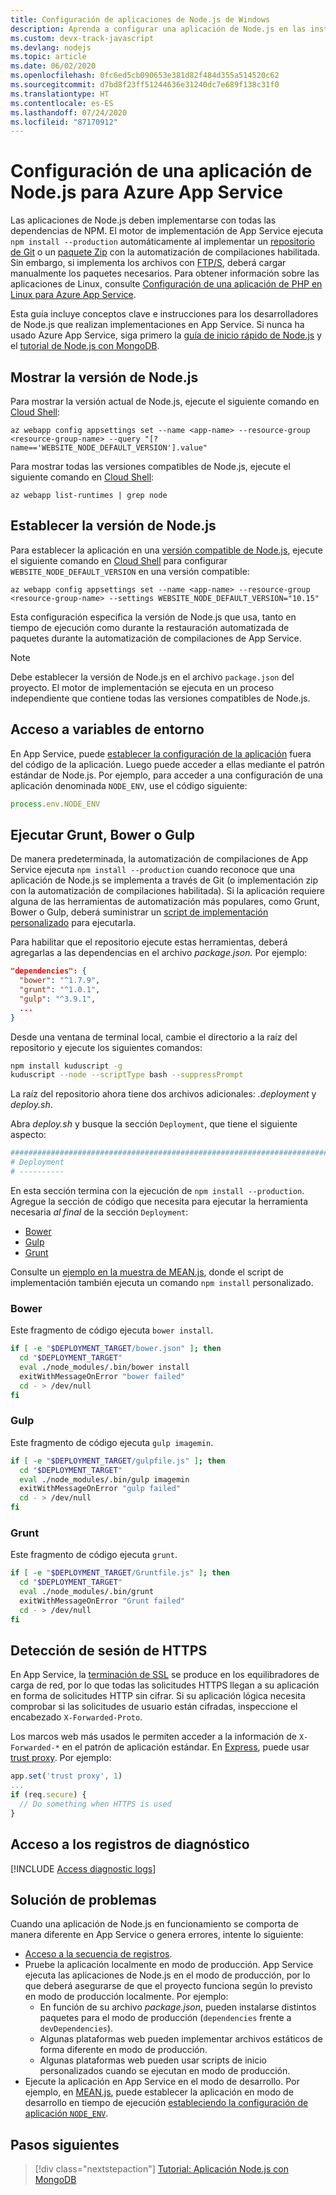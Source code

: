 ```yaml
---
title: Configuración de aplicaciones de Node.js de Windows
description: Aprenda a configurar una aplicación de Node.js en las instancias nativas de Windows de App Service. En este artículo se muestran las tareas de configuración más comunes.
ms.custom: devx-track-javascript
ms.devlang: nodejs
ms.topic: article
ms.date: 06/02/2020
ms.openlocfilehash: 0fc6ed5cb090653e381d82f484d355a514520c62
ms.sourcegitcommit: d7bd8f23ff51244636e31240dc7e689f138c31f0
ms.translationtype: HT
ms.contentlocale: es-ES
ms.lasthandoff: 07/24/2020
ms.locfileid: "87170912"
---
```

# <a name="configure-a-windows-nodejs-app-for-azure-app-service"></a>Configuración de una aplicación de Node.js para Azure App Service

Las aplicaciones de Node.js deben implementarse con todas las dependencias de NPM. El motor de implementación de App Service ejecuta `npm install --production` automáticamente al implementar un [repositorio de Git](deploy-local-git.md) o un [paquete Zip](deploy-zip.md) con la automatización de compilaciones habilitada. Sin embargo, si implementa los archivos con [FTP/S](deploy-ftp.md), deberá cargar manualmente los paquetes necesarios. Para obtener información sobre las aplicaciones de Linux, consulte [Configuración de una aplicación de PHP en Linux para Azure App Service](containers/configure-language-nodejs.md).

Esta guía incluye conceptos clave e instrucciones para los desarrolladores de Node.js que realizan implementaciones en App Service. Si nunca ha usado Azure App Service, siga primero la [guía de inicio rápido de Node.js](app-service-web-get-started-nodejs.md) y el [tutorial de Node.js con MongoDB](app-service-web-tutorial-nodejs-mongodb-app.md).

## <a name="show-nodejs-version"></a>Mostrar la versión de Node.js

Para mostrar la versión actual de Node.js, ejecute el siguiente comando en [Cloud Shell](https://shell.azure.com):

```azurecli-interactive
az webapp config appsettings set --name <app-name> --resource-group <resource-group-name> --query "[?name=='WEBSITE_NODE_DEFAULT_VERSION'].value"
```

Para mostrar todas las versiones compatibles de Node.js, ejecute el siguiente comando en [Cloud Shell](https://shell.azure.com):

```azurecli-interactive
az webapp list-runtimes | grep node
```

## <a name="set-nodejs-version"></a>Establecer la versión de Node.js

Para establecer la aplicación en una [versión compatible de Node.js](#show-nodejs-version), ejecute el siguiente comando en [Cloud Shell](https://shell.azure.com) para configurar `WEBSITE_NODE_DEFAULT_VERSION` en una versión compatible:

```azurecli-interactive
az webapp config appsettings set --name <app-name> --resource-group <resource-group-name> --settings WEBSITE_NODE_DEFAULT_VERSION="10.15"
```

Esta configuración especifica la versión de Node.js que usa, tanto en tiempo de ejecución como durante la restauración automatizada de paquetes durante la automatización de compilaciones de App Service.

> [!NOTE]
> Debe establecer la versión de Node.js en el archivo `package.json` del proyecto. El motor de implementación se ejecuta en un proceso independiente que contiene todas las versiones compatibles de Node.js.

## <a name="access-environment-variables"></a>Acceso a variables de entorno

En App Service, puede [establecer la configuración de la aplicación](configure-common.md) fuera del código de la aplicación. Luego puede acceder a ellas mediante el patrón estándar de Node.js. Por ejemplo, para acceder a una configuración de una aplicación denominada `NODE_ENV`, use el código siguiente:

```javascript
process.env.NODE_ENV
```

## <a name="run-gruntbowergulp"></a>Ejecutar Grunt, Bower o Gulp

De manera predeterminada, la automatización de compilaciones de App Service ejecuta `npm install --production` cuando reconoce que una aplicación de Node.js se implementa a través de Git (o implementación zip con la automatización de compilaciones habilitada). Si la aplicación requiere alguna de las herramientas de automatización más populares, como Grunt, Bower o Gulp, deberá suministrar un [script de implementación personalizado](https://github.com/projectkudu/kudu/wiki/Custom-Deployment-Script) para ejecutarla.

Para habilitar que el repositorio ejecute estas herramientas, deberá agregarlas a las dependencias en el archivo *package.json.* Por ejemplo:

```json
"dependencies": {
  "bower": "^1.7.9",
  "grunt": "^1.0.1",
  "gulp": "^3.9.1",
  ...
}
```

Desde una ventana de terminal local, cambie el directorio a la raíz del repositorio y ejecute los siguientes comandos:

```bash
npm install kuduscript -g
kuduscript --node --scriptType bash --suppressPrompt
```

La raíz del repositorio ahora tiene dos archivos adicionales: *.deployment* y *deploy.sh*.

Abra *deploy.sh* y busque la sección `Deployment`, que tiene el siguiente aspecto:

```bash
##################################################################################################################################
# Deployment
# ----------
```

En esta sección termina con la ejecución de `npm install --production`. Agregue la sección de código que necesita para ejecutar la herramienta necesaria *al final* de la sección `Deployment`:

- [Bower](#bower)
- [Gulp](#gulp)
- [Grunt](#grunt)

Consulte un [ejemplo en la muestra de MEAN.js](https://github.com/Azure-Samples/meanjs/blob/master/deploy.sh#L112-L135), donde el script de implementación también ejecuta un comando `npm install` personalizado.

### <a name="bower"></a>Bower

Este fragmento de código ejecuta `bower install`.

```bash
if [ -e "$DEPLOYMENT_TARGET/bower.json" ]; then
  cd "$DEPLOYMENT_TARGET"
  eval ./node_modules/.bin/bower install
  exitWithMessageOnError "bower failed"
  cd - > /dev/null
fi
```

### <a name="gulp"></a>Gulp

Este fragmento de código ejecuta `gulp imagemin`.

```bash
if [ -e "$DEPLOYMENT_TARGET/gulpfile.js" ]; then
  cd "$DEPLOYMENT_TARGET"
  eval ./node_modules/.bin/gulp imagemin
  exitWithMessageOnError "gulp failed"
  cd - > /dev/null
fi
```

### <a name="grunt"></a>Grunt

Este fragmento de código ejecuta `grunt`.

```bash
if [ -e "$DEPLOYMENT_TARGET/Gruntfile.js" ]; then
  cd "$DEPLOYMENT_TARGET"
  eval ./node_modules/.bin/grunt
  exitWithMessageOnError "Grunt failed"
  cd - > /dev/null
fi
```

## <a name="detect-https-session"></a>Detección de sesión de HTTPS

En App Service, la [terminación de SSL](https://wikipedia.org/wiki/TLS_termination_proxy) se produce en los equilibradores de carga de red, por lo que todas las solicitudes HTTPS llegan a su aplicación en forma de solicitudes HTTP sin cifrar. Si su aplicación lógica necesita comprobar si las solicitudes de usuario están cifradas, inspeccione el encabezado `X-Forwarded-Proto`.

Los marcos web más usados le permiten acceder a la información de `X-Forwarded-*` en el patrón de aplicación estándar. En [Express](https://expressjs.com/), puede usar [trust proxy](https://expressjs.com/guide/behind-proxies.html). Por ejemplo:

```javascript
app.set('trust proxy', 1)
...
if (req.secure) {
  // Do something when HTTPS is used
}
```

## <a name="access-diagnostic-logs"></a>Acceso a los registros de diagnóstico

[!INCLUDE [Access diagnostic logs](../../includes/app-service-web-logs-access-no-h.md)]

## <a name="troubleshooting"></a>Solución de problemas

Cuando una aplicación de Node.js en funcionamiento se comporta de manera diferente en App Service o genera errores, intente lo siguiente:

- [Acceso a la secuencia de registros](#access-diagnostic-logs).
- Pruebe la aplicación localmente en modo de producción. App Service ejecuta las aplicaciones de Node.js en el modo de producción, por lo que deberá asegurarse de que el proyecto funciona según lo previsto en modo de producción localmente. Por ejemplo:
    - En función de su archivo *package.json*, pueden instalarse distintos paquetes para el modo de producción (`dependencies` frente a `devDependencies`).
    - Algunas plataformas web pueden implementar archivos estáticos de forma diferente en modo de producción.
    - Algunas plataformas web pueden usar scripts de inicio personalizados cuando se ejecutan en modo de producción.
- Ejecute la aplicación en App Service en el modo de desarrollo. Por ejemplo, en [MEAN.js](https://meanjs.org/), puede establecer la aplicación en modo de desarrollo en tiempo de ejecución [estableciendo la configuración de aplicación `NODE_ENV`](configure-common.md).

## <a name="next-steps"></a>Pasos siguientes

> [!div class="nextstepaction"]
> [Tutorial: Aplicación Node.js con MongoDB](app-service-web-tutorial-nodejs-mongodb-app.md)

